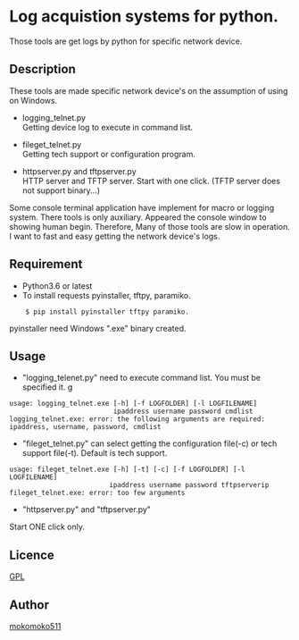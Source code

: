 # Log acquistion systems for python.

Those tools are get logs by python for specific network device.

## Description
These tools are made specific network device's on the assumption of using on Windows.
- logging_telnet.py  
Getting device log to execute in command list.

 - fileget_telnet.py  
Getting tech support or configuration program.

 - httpserver.py and tftpserver.py  
HTTP server and TFTP server. Start with one click.
(TFTP server does not support binary...)

Some console terminal application have implement for macro or logging system.
There tools is only auxiliary. Appeared the console window to showing human begin.
Therefore, Many of those tools are slow in operation.
I want to fast and easy getting the network device's logs.

## Requirement
 - Python3.6 or latest
 - To install requests pyinstaller, tftpy, paramiko.
```
    $ pip install pyinstaller tftpy paramiko.
```
  pyinstaller need Windows ".exe" binary created.

## Usage
 - "logging_telenet.py" need to execute command list. You must be specified it.
g
```
usage: logging_telnet.exe [-h] [-f LOGFOLDER] [-l LOGFILENAME]
                          ipaddress username password cmdlist
logging_telnet.exe: error: the following arguments are required: ipaddress, username, password, cmdlist
```


 - "fileget_telnet.py" can select getting the configuration file(-c) or tech support file(-t). Default is tech support.

```
usage: fileget_telnet.exe [-h] [-t] [-c] [-f LOGFOLDER] [-l LOGFILENAME]
                         ipaddress username password tftpserverip
fileget_telnet.exe: error: too few arguments
```

 - "httpserver.py" and "tftpserver.py"

Start ONE click only.



## Licence

[GPL](https://github.com/mokomoko511/myproject/blob/master/LICENSE)

## Author

[mokomoko511](https://github.com/mokomoko511)
